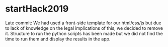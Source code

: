 # startHack2019

Late commit: We had used a front-side template for our html/css/js but due to lack of knowledge on the legal implications of this, we decided to remove it. 
Structure to run the python scripts has been made but we did not find the time to run them and display the results in the app. 
